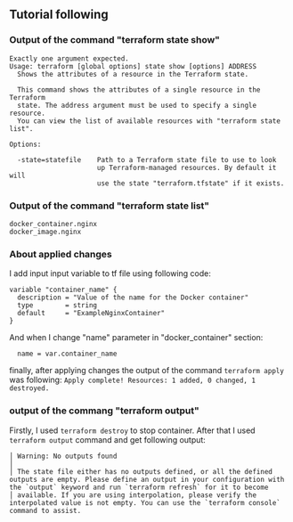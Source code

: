 ## Tutorial following
### Output of the command "terraform state show"
```
Exactly one argument expected.
Usage: terraform [global options] state show [options] ADDRESS
  Shows the attributes of a resource in the Terraform state.

  This command shows the attributes of a single resource in the Terraform
  state. The address argument must be used to specify a single resource.
  You can view the list of available resources with "terraform state list".

Options:

  -state=statefile    Path to a Terraform state file to use to look
                      up Terraform-managed resources. By default it will
                      use the state "terraform.tfstate" if it exists.
```
### Output of the command "terraform state list"
```
docker_container.nginx
docker_image.nginx
```

### About applied changes
I add input input variable to tf file using following code:
```
variable "container_name" {
  description = "Value of the name for the Docker container"
  type        = string
  default     = "ExampleNginxContainer"
}
```
And when I change "name" parameter in "docker_container" section:
```
  name = var.container_name
```

finally, after applying changes the output of the command ```terraform apply``` was following:
```Apply complete! Resources: 1 added, 0 changed, 1 destroyed.```

### output of the commang "terraform output" 
Firstly, I used ```terraform destroy``` to stop container. After that I used ```terraform output``` command and get following output:
```
│ Warning: No outputs found
│
│ The state file either has no outputs defined, or all the defined outputs are empty. Please define an output in your configuration with the `output` keyword and run `terraform refresh` for it to become    
│ available. If you are using interpolation, please verify the interpolated value is not empty. You can use the `terraform console` command to assist.
```